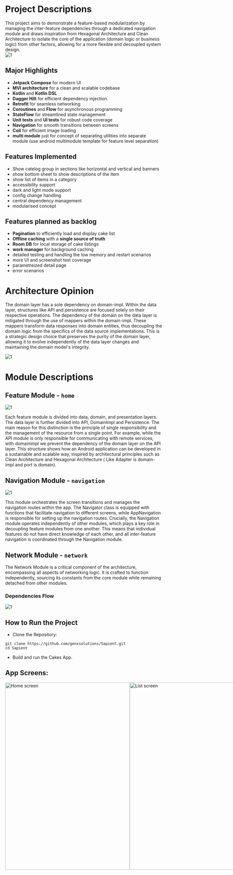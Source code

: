 # Project Descriptions

This project aims to demonstrate a feature-based modularization by managing the inter-feature dependencies through a dedicated navigation module and draws inspiration from Hexagonal Architecture and Clean Architecture to isolate the core of the application (domain logic or business logic) from other factors, allowing for a more flexible and decoupled system design.   
![1](https://github.com/genxsolutions/Sapient/blob/main/docs/architecture.png)

## Major Highlights

- **Jetpack Compose** for modern UI
- **MVI architecture** for a clean and scalable codebase
- **Kotlin** and **Kotlin DSL**
- **Dagger Hilt** for efficient dependency injection.
- **Retrofit** for seamless networking
- **Coroutines** and **Flow** for asynchronous programming
- **StateFlow** for streamlined state management
- **Unit tests** and **UI tests** for robust code coverage
- **Navigation** for smooth transitions between screens
- **Coil** for efficient image loading
- **multi module** just for concept of separating utilities into separate module (use android multimodule template for feature level separation)

## Features Implemented

- Show catelog group in sections like horizontal and vertical and banners
- show bottom sheet to show descriptions of the item
- show list of items in a category
- accessibility support
- dark and light mode support
- config change handling
- central dependency management
- modularised concept

## Features planned as backlog
- **Pagination** to efficiently load and display cake list
- **Offline caching** with a **single source of truth**
- **Room DB** for local storage of cake listings
- **work manager** for background caching
- detailed testing and handling the low memory and restart scenarios
- more UI and screenshot test coverage
- parametreized detail page
- error scenarios

# Architecture Opinion

The domain layer has a sole dependency on domain-impl. Within the data layer, structures like API and persistence are focused solely on their respective operations. The dependency of the domain on the data layer is mitigated through the use of mappers within the domain-impl. These mappers transform data responses into domain entities, thus decoupling the domain logic from the specifics of the data source implementations. This is a strategic design choice that preserves the purity of the domain layer, allowing it to evolve independently of the data layer changes and maintaining the domain model's integrity.

![1](https://github.com/genxsolutions/Sapient/blob/main/docs/infrastructure.png)

# Module Descriptions

## Feature Module - `home`
![1](https://github.com/genxsolutions/Sapient/blob/main/docs/home-module.png)

Each feature module is divided into data, domain, and presentation layers. The data layer is further divided into API, DomainImpl and Persistence. The main reason for this distinction is the principle of single responsibility and the management of the resource from a single point. For example, while the API module is only responsible for communicating with remote services, with domainimpl we prevent the dependency of the domain layer on the API layer.
This structure shows how an Android application can be developed in a sustainable and scalable way, inspired by architectural principles such as Clean Architecture and Hexagonal Architecture ( Like Adapter is domain-impl and port is domain).

## Navigation Module - `navigation`
![1](https://github.com/genxsolutions/Sapient/blob/main/docs/navigation.png)

This module orchestrates the screen transitions and manages the navigation routes within the app. The Navigator class is equipped with functions that facilitate navigation to different screens, while AppNavigation is responsible for setting up the navigation routes. Crucially, the Navigation module operates independently of other modules, which plays a key role in decoupling feature modules from one another. This means that individual features do not have direct knowledge of each other, and all inter-feature navigation is coordinated through the Navigation module.

## Network Module - `network`

The Network Module is a critical component of the architecture, encompassing all aspects of networking logic. It is crafted to function independently, sourcing its constants from the core module while remaining detached from other modules.

### Dependencies Flow

![1](https://github.com/genxsolutions/Sapient/blob/main/docs/dependencies-flow.png)

## How to Run the Project

- Clone the Repository:
```
git clone https://github.com/genxsolutions/Sapient.git
cd Sapient
```
- Build and run the Cakes App.
## App Screens:

<div style="display: flex; justify-content: space-between;">
    <img alt="Home screen"  src="https://github.com/genxsolutions/Sapient/blob/main/docs/home.png" width="400" height="600">
    <img alt="List screen" src="https://github.com/genxsolutions/Sapient/blob/main/docs/list.png" width="400" height="600">
    <img alt="detail sheet" src="https://github.com/genxsolutions/Sapient/blob/main/docs/detail-sheet.png" width="400" height="600">
 </div>
 
